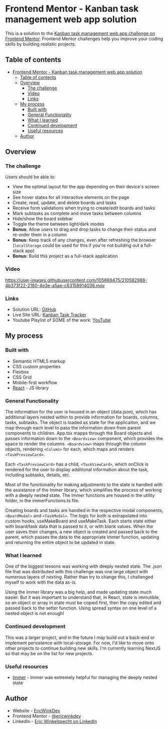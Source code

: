 # Frontend Mentor - Kanban task management web app solution

This is a solution to the [Kanban task management web app challenge on Frontend Mentor](https://www.frontendmentor.io/challenges/kanban-task-management-web-app-wgQLt-HlbB). Frontend Mentor challenges help you improve your coding skills by building realistic projects.

## Table of contents

- [Frontend Mentor - Kanban task management web app solution](#frontend-mentor---kanban-task-management-web-app-solution)
  - [Table of contents](#table-of-contents)
  - [Overview](#overview)
    - [The challenge](#the-challenge)
    - [Video](#video)
    - [Links](#links)
  - [My process](#my-process)
    - [Built with](#built-with)
    - [General Functionality](#general-functionality)
    - [What I learned](#what-i-learned)
    - [Continued development](#continued-development)
    - [Useful resources](#useful-resources)
  - [Author](#author)

## Overview

### The challenge

Users should be able to:

- View the optimal layout for the app depending on their device's screen size
- See hover states for all interactive elements on the page
- Create, read, update, and delete boards and tasks
- Receive form validations when trying to create/edit boards and tasks
- Mark subtasks as complete and move tasks between columns
- Hide/show the board sidebar
- Toggle the theme between light/dark modes
- **Bonus**: Allow users to drag and drop tasks to change their status and re-order them in a column
- **Bonus**: Keep track of any changes, even after refreshing the browser (`localStorage` could be used for this if you're not building out a full-stack app)
- **Bonus**: Build this project as a full-stack application

### Video

https://user-images.githubusercontent.com/105669475/210582988-4b373f22-2180-4e3e-a5ae-c63158914036.mov

### Links

- Solution URL: [GitHub](https://github.com/ericwink/kanban-app)
- Live Site URL: [Kanban Task Tracker](https://kanban-ericwinkdev.netlify.app/)
- Youtube Playlist of SOME of the work: [YouTube](https://www.youtube.com/playlist?list=PLwTM5eanI2-UPf03UI4dlhJ5btFMwi-Qh)

## My process

### Built with

- Semantic HTML5 markup
- CSS custom properties
- Flexbox
- CSS Grid
- Mobile-first workflow
- [React](https://reactjs.org/) - JS library

### General Functionality

The information for the user is housed in an object (data.json), which has additional layers nested within to provide information for boards, columns, tasks, subtasks. The object is loaded as state for the applicaiton, and we map through each level to pass the information down from parent components to children. App.tsx mapps through the Board objects and passes information down to the `<Boardview>` component, which provides the space to render the columns. `<Boardview>` maps through the column objects, rendering `<Column>` for each, which maps and renders `<TaskPreviewCard>`.

Each `<TaskPreviewCard>` has a child, `<TaskViewCard>`, which onClick is rendered for the user to display additional information about the task, including subtasks, details, etc.

Most of the functionality for making adjustments to the state is handled with the assistance of the Immer library, which simplifies the process of working with a deeply nested state. The Immer functions are housed in the utility folder, in the immerFunctions.ts file.

Creating boards and tasks are handled in the respective modal components, `<BoardModal>` and `<TaskModal>`. The logic for both is extrapolated into custom hooks, useMakeBoard and useMakeTask. Each starts state either with board/task data that is passed to it, or with blank values. When the user saves their changes, a new object is created and passed back to the parent, which passes the data to the appropriate Immer function, updating and returning the entire object to be updated in state.

### What I learned

One of the biggest lessons was working with deeply nested state. The .json file that was distributed with this challenge was one large object with numerous layers of nexting. Rather than try to change this, I challenged myself to work with the data as-is.

Using the Immer library was a big help, and made updating state much easier. But it was important to understand that, in React, state is immutible, so an object or array in state must be copied first, then the copy edited and passed back to the setter function. Using spread syntax on one level of a nested object is not enough!

### Continued development

This was a larger project, and in the future I may build out a back-end or implement persistence with local-storage. For now, I'd like to move onto other projects to continue building new skills. I'm currently learning NextJS so that may be on the list for new projects.

### Useful resources

- [Immer](https://immerjs.github.io/immer/) - Immer was extremely helpful for managing the deeply nested state

## Author

- Website - [EricWinkDev](https://www.ericwink.dev/)
- Frontend Mentor - [@ericwinkdev](https://www.frontendmentor.io/profile/ericwink)
- LinkedIn - [Eric Winkelspecht on LinkedIn](https://www.linkedin.com/in/eric-winkelspecht/)
